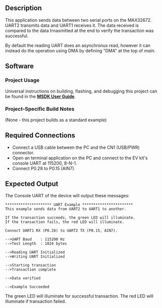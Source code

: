 ## Description

This application sends data between two serial ports on the MAX32672. UART2 transmits data and UART1 receives it. The data received is compared to the data trnasmitted at the end to verify the transaction was successful.

By default the reading UART does an asynchronus read, however it can instead do the operation using DMA by defining "DMA" at the top of *main*.  

## Software

### Project Usage

Universal instructions on building, flashing, and debugging this project can be found in the **[MSDK User Guide](https://analogdevicesinc.github.io/msdk/USERGUIDE/)**.

### Project-Specific Build Notes

(None - this project builds as a standard example)

## Required Connections

-   Connect a USB cable between the PC and the CN1 (USB/PWR) connector.
-   Open an terminal application on the PC and connect to the EV kit's console UART at 115200, 8-N-1.
-   Connect P0.28 to P0.15 (AIN7).

## Expected Output

The Console UART of the device will output these messages:

```
********************* UART Example ***********************
This example sends data from UART2 to UART1 to another.

If the transaction succeeds, the green LED will illuminate.
If the transaction fails, the red LED will illuminate.

Connect UART1 RX (P0.28) to UART2 TX (P0.15, AIN7).

-->UART Baud    : 115200 Hz
-->Test Length  : 1024 bytes

-->Reading UART Initialized
-->Writing UART Initialized

-->Starting transaction
-->Transaction complete

-->Data verified

-->Example Succeeded
```

The green LED will illuminate for successful transaction.
The red LED will illuminate if transaction failed.
